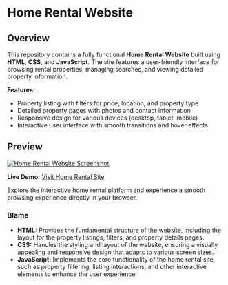 # Home Rental Website

## **Overview**

This repository contains a fully functional **Home Rental Website** built using **HTML**, **CSS**, and **JavaScript**. The site features a user-friendly interface for browsing rental properties, managing searches, and viewing detailed property information.

**Features:**
- Property listing with filters for price, location, and property type
- Detailed property pages with photos and contact information
- Responsive design for various devices (desktop, tablet, mobile)
- Interactive user interface with smooth transitions and hover effects

## **Preview**

[![Home Rental Website Screenshot](screenshot.png)](https://your-username.github.io/home-rental-website/)

**Live Demo:** [Visit Home Rental Site](https://your-username.github.io/home-rental-website/)

Explore the interactive home rental platform and experience a smooth browsing experience directly in your browser.

### **Blame**

- **HTML:** Provides the fundamental structure of the website, including the layout for the property listings, filters, and property details pages.
- **CSS:** Handles the styling and layout of the website, ensuring a visually appealing and responsive design that adapts to various screen sizes.
- **JavaScript:** Implements the core functionality of the home rental site, such as property filtering, listing interactions, and other interactive elements to enhance the user experience.

